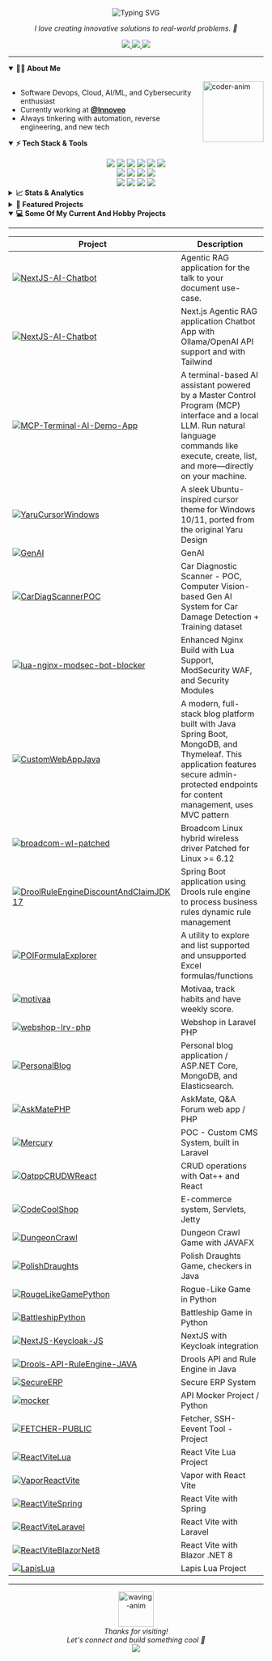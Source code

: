 
<div align="center">
  <img src="https://readme-typing-svg.demolab.com?font=Fira+Code&weight=600&size=30&duration=4000&pause=1000&color=38BDF8&center=true&vCenter=true&width=435&lines=Csaba+Sallai;" alt="Typing SVG" />
 
  <i> I love creating innovative solutions to real-world problems.  🚀</i>
</div>

<div align="center">
  <a href="https://sallai.tech" target="_blank">
    <img src="https://img.shields.io/badge/🌐_Website-38BDF8?style=for-the-badge&logo=google-chrome&logoColor=white&color=0C4A6E&labelColor=075985"/>
  </a>
  <a href="https://www.linkedin.com/in/csabika98/">
    <img src="https://img.shields.io/badge/💼_LinkedIn-0EA5E9?style=for-the-badge&logo=linkedin&logoColor=white&color=0C4A6E&labelColor=075985"/>
  </a>
  <a href="mailto:sallcsa.csaba8@gmail.com">
    <img src="https://img.shields.io/badge/📧_Email-EA4335?style=for-the-badge&logo=gmail&logoColor=white&color=0C4A6E&labelColor=075985"/>
  </a>
</div>


---

<details open>
<summary><b>🧑‍💻 About Me</b></summary>
<br>
<img align="right" width="120" src="https://media.giphy.com/media/L8K62iTDkzGX6/giphy.gif" alt="coder-anim" />
<ul>
  <li>Software Devops, Cloud, AI/ML, and Cybersecurity enthusiast</li>
  <li>Currently working at <a href="https://github.com/Innoveo"><b>@Innoveo</b></li></a>
  <li>Always tinkering with automation, reverse engineering, and new tech</li>
 
</ul>
</details>

<details open>
<summary><b>⚡ Tech Stack & Tools</b></summary>
<br>
<div align="center">
  <img src="https://img.shields.io/badge/Java-007396?style=flat-square&logo=java&logoColor=white">
  <img src="https://img.shields.io/badge/C%23-239120?style=flat-square&logo=c-sharp&logoColor=white">
  <img src="https://img.shields.io/badge/C++-00599C?style=flat-square&logo=cplusplus&logoColor=white">
  <img src="https://img.shields.io/badge/Python-3776AB?style=flat-square&logo=python&logoColor=white">
  <img src="https://img.shields.io/badge/JavaScript-F7DF1E?style=flat-square&logo=javascript&logoColor=black">
  <img src="https://img.shields.io/badge/PHP-777BB4?style=flat-square&logo=php&logoColor=white">
</div>

<div align="center">
  <img src="https://img.shields.io/badge/AWS-232F3E?style=flat-square&logo=amazon-aws&logoColor=white">
  <img src="https://img.shields.io/badge/Azure-0078D4?style=flat-square&logo=microsoft-azure&logoColor=white">
  <img src="https://img.shields.io/badge/Docker-2496ED?style=flat-square&logo=docker&logoColor=white">
  <img src="https://img.shields.io/badge/Kubernetes-326CE5?style=flat-square&logo=kubernetes&logoColor=white">
</div>


<div align="center">
  <img src="https://img.shields.io/badge/TensorFlow-FF6F00?style=flat-square&logo=tensorflow&logoColor=white">
  <img src="https://img.shields.io/badge/PyTorch-EE4C2C?style=flat-square&logo=pytorch&logoColor=white">
  <img src="https://img.shields.io/badge/PostgreSQL-4169E1?style=flat-square&logo=postgresql&logoColor=white">
  <img src="https://img.shields.io/badge/MongoDB-47A248?style=flat-square&logo=mongodb&logoColor=white">
</div>


</details>

<details>
<summary><b>📈 Stats & Analytics</b></summary>
<br>
<p align="center">
  <img height="170em" src="https://github-readme-stats.vercel.app/api/top-langs/?username=csabika98&layout=compact&theme=nightowl&hide=html,css,scss,blade" />
  <br>
  <img height="170em" src="https://github-readme-stats.vercel.app/api?username=csabika98&show_icons=true&theme=nightowl" />
</p>
</details>

<details>
<summary><b>🚀 Featured Projects</b></summary>
<br>
<div align="center">
  <a href="https://github.com/csabika98/GenAI">
    <img src="https://github-readme-stats.vercel.app/api/pin/?username=csabika98&repo=GenAI&theme=nightowl" />
  </a>
  <a href="https://github.com/csabika98/CarDiagScannerPOC">
    <img src="https://github-readme-stats.vercel.app/api/pin/?username=csabika98&repo=CarDiagScannerPOC&theme=nightowl" />
  </a>
  <a href="https://github.com/csabika98/NextJS-AI-Chatbot">
    <img src="https://github-readme-stats.vercel.app/api/pin/?username=csabika98&repo=NextJS-AI-Chatbot&theme=nightowl" />
  </a>
</div>
<br>
<details>
  <summary>See more hobby projects</summary>
  <div align="center">
    <a href="https://github.com/csabika98/MCP-Terminal-AI-Demo-App">
      <img src="https://github-readme-stats.vercel.app/api/pin/?username=csabika98&repo=MCP-Terminal-AI-Demo-App&theme=nightowl" />
    </a>
    <a href="https://github.com/csabika98/YaruCursorWindows">
      <img src="https://github-readme-stats.vercel.app/api/pin/?username=csabika98&repo=YaruCursorWindows&theme=nightowl" />
    </a>
  </div>
</details>
</details>

<details open><summary><b>💻 Some Of My Current And Hobby Projects </b></summary>

---
| Project | Description |
|---------|-------------|
|[![NextJS-AI-Chatbot](https://github-readme-stats.vercel.app/api/pin/?username=pleszr&show_owner=false&repo=skyeGPT&theme=nightowl)](https://github.com/pleszr/skyeGPT) | Agentic RAG application for the talk to your document use-case.|
|[![NextJS-AI-Chatbot](https://github-readme-stats.vercel.app/api/pin/?username=csabika98&show_owner=true&repo=NextJS-AI-Chatbot&theme=nightowl)](https://github.com/csabika98/NextJS-AI-Chatbot) | Next.js Agentic RAG application Chatbot App with Ollama/OpenAI API support and with Tailwind|
|[![MCP-Terminal-AI-Demo-App](https://github-readme-stats.vercel.app/api/pin/?username=csabika98&repo=MCP-Terminal-AI-Demo-App&theme=nightowl)](https://github.com/csabika98/MCP-Terminal-AI-Demo-App) | A terminal-based AI assistant powered by a Master Control Program (MCP) interface and a local LLM. Run natural language commands like execute, create, list, and more—directly on your machine.|
| [![YaruCursorWindows](https://github-readme-stats.vercel.app/api/pin/?username=csabika98&repo=YaruCursorWindows&theme=nightowl)](https://github.com/csabika98/YaruCursorWindows) | A sleek Ubuntu-inspired cursor theme for Windows 10/11, ported from the original Yaru Design  |
| [![GenAI](https://github-readme-stats.vercel.app/api/pin/?username=csabika98&repo=GenAI&theme=nightowl)](https://github.com/csabika98/GenAI) | GenAI  |
| [![CarDiagScannerPOC](https://github-readme-stats.vercel.app/api/pin/?username=csabika98&repo=CarDiagScannerPOC&show_owner=true&theme=nightowl)](https://github.com/csabika98/CarDiagScannerPOC) | Car Diagnostic Scanner - POC, Computer Vision-based Gen AI System for Car Damage Detection + Training dataset |
| [![lua-nginx-modsec-bot-blocker](https://github-readme-stats.vercel.app/api/pin/?username=csabika98&repo=lua-nginx-modsec-bot-blocker&theme=nightowl)](https://github.com/csabika98/lua-nginx-modsec-bot-blocker) | Enhanced Nginx Build with Lua Support, ModSecurity WAF, and Security Modules  |
| [![CustomWebAppJava](https://github-readme-stats.vercel.app/api/pin/?username=csabika98&repo=CustomWebAppJava&theme=nightowl)](https://github.com/csabika98/CustomWebAppJava) | A modern, full-stack blog platform built with Java Spring Boot, MongoDB, and Thymeleaf. This application features secure admin-protected endpoints for content management, uses MVC pattern |
| [![broadcom-wl-patched](https://github-readme-stats.vercel.app/api/pin/?username=csabika98&repo=broadcom-wl-patched&theme=nightowl)](https://github.com/csabika98/broadcom-wl-patched) | Broadcom Linux hybrid wireless driver Patched for Linux >= 6.12 |
| [![DroolRuleEngineDiscountAndClaimJDK17](https://github-readme-stats.vercel.app/api/pin/?username=csabika98&repo=DroolRuleEngineDiscountAndClaimJDK17&theme=nightowl)](https://github.com/csabika98/DroolRuleEngineDiscountAndClaimJDK17) | Spring Boot application using Drools rule engine to process business rules dynamic rule management |
| [![POIFormulaExplorer](https://github-readme-stats.vercel.app/api/pin/?username=csabika98&repo=POIFormulaExplorer&theme=nightowl)](https://github.com/csabika98/POIFormulaExplorer) | A utility to explore and list supported and unsupported Excel formulas/functions |
| [![motivaa](https://github-readme-stats.vercel.app/api/pin/?username=pleszr&repo=motivaa&theme=nightowl)](https://github.com/pleszr/motivaa) | Motivaa, track habits and have weekly score. |
| [![webshop-lrv-php](https://github-readme-stats.vercel.app/api/pin/?username=csabika98&repo=webshop-lrv-php&show_owner=true&theme=nightowl)](https://github.com/csabika98/webshop-lrv-php) | Webshop in Laravel PHP |
| [![PersonalBlog](https://github-readme-stats.vercel.app/api/pin/?username=csabika98&repo=PersonalBlog&show_owner=true&theme=nightowl)](https://github.com/csabika98/PersonalBlog) | Personal blog application / ASP.NET Core, MongoDB, and Elasticsearch. |
| [![AskMatePHP](https://github-readme-stats.vercel.app/api/pin/?username=csabika98&repo=AskMatePHP&show_owner=true&theme=nightowl)](https://github.com/csabika98/AskMatePHP) | AskMate, Q&A Forum web app / PHP|
| [![Mercury](https://github-readme-stats.vercel.app/api/pin/?username=csabika98&repo=Mercury&show_owner=true&theme=nightowl)](https://github.com/csabika98/Mercury) | POC - Custom CMS System, built in Laravel |
| [![OatppCRUDWReact](https://github-readme-stats.vercel.app/api/pin/?username=csabika98&repo=OatppCRUDWReact&show_owner=true&theme=nightowl)](https://github.com/csabika98/OatppCRUDWReact) | CRUD operations with Oat++ and React |
| [![CodeCoolShop](https://github-readme-stats.vercel.app/api/pin/?username=csabika98&repo=CodeCoolShop&show_owner=true&theme=nightowl)](https://github.com/csabika98/CodeCoolShop) | E-commerce system, Servlets, Jetty|
| [![DungeonCrawl](https://github-readme-stats.vercel.app/api/pin/?username=csabika98&repo=DungeonCrawl&show_owner=true&theme=nightowl)](https://github.com/csabika98/DungeonCrawl) | Dungeon Crawl Game with JAVAFX |
| [![PolishDraughts](https://github-readme-stats.vercel.app/api/pin/?username=csabika98&repo=PolishDraughts&show_owner=true&theme=nightowl)](https://github.com/csabika98/PolishDraughts) | Polish Draughts Game, checkers in Java |
| [![RougeLikeGamePython](https://github-readme-stats.vercel.app/api/pin/?username=csabika98&repo=RougeLikeGamePython&show_owner=true&theme=nightowl)](https://github.com/csabika98/RougeLikeGamePython) | Rogue-Like Game in Python |
| [![BattleshipPython](https://github-readme-stats.vercel.app/api/pin/?username=csabika98&repo=BattleshipPython&show_owner=true&theme=nightowl)](https://github.com/csabika98/BattleshipPython) | Battleship Game in Python |
| [![NextJS-Keycloak-JS](https://github-readme-stats.vercel.app/api/pin/?username=csabika98&repo=NextJS-Keycloak-JS&show_owner=true&theme=nightowl)](https://github.com/csabika98/NextJS-Keycloak-JS) | NextJS with Keycloak integration |
| [![Drools-API-RuleEngine-JAVA](https://github-readme-stats.vercel.app/api/pin/?username=csabika98&repo=Drools-API-RuleEngine-JAVA&show_owner=true&theme=nightowl)](https://github.com/csabika98/Drools-API-RuleEngine-JAVA) | Drools API and Rule Engine in Java |
| [![SecureERP](https://github-readme-stats.vercel.app/api/pin/?username=csabika98&repo=SecureERP&show_owner=true&theme=nightowl)](https://github.com/csabika98/SecureERP) | Secure ERP System |
| [![mocker](https://github-readme-stats.vercel.app/api/pin/?username=csabika98&repo=mocker&show_owner=true&theme=nightowl)](https://github.com/csabika98/mocker) | API Mocker Project / Python |
| [![FETCHER-PUBLIC](https://github-readme-stats.vercel.app/api/pin/?username=csabika98&repo=FETCHER-pub&show_owner=true&theme=nightowl)](https://github.com/csabika98/FETCHER-pub) | Fetcher, SSH-Eevent Tool - Project |
| [![ReactViteLua](https://github-readme-stats.vercel.app/api/pin/?username=csabika98&repo=ReactViteLua&show_owner=true&theme=nightowl)](https://github.com/csabika98/ReactViteLua) | React Vite Lua Project |
| [![VaporReactVite](https://github-readme-stats.vercel.app/api/pin/?username=csabika98&repo=VaporReactVite&show_owner=true&theme=nightowl)](https://github.com/csabika98/VaporReactVite) | Vapor with React Vite |
| [![ReactViteSpring](https://github-readme-stats.vercel.app/api/pin/?username=csabika98&repo=ReactViteSpring&show_owner=true&theme=nightowl)](https://github.com/csabika98/ReactViteSpring) | React Vite with Spring |
| [![ReactViteLaravel](https://github-readme-stats.vercel.app/api/pin/?username=csabika98&repo=ReactViteLaravel&show_owner=true&theme=nightowl)](https://github.com/csabika98/ReactViteLaravel) | React Vite with Laravel |
| [![ReactViteBlazorNet8](https://github-readme-stats.vercel.app/api/pin/?username=csabika98&repo=ReactViteBlazorNet8&show_owner=true&theme=nightowl)](https://github.com/csabika98/ReactViteBlazorNet8) | React Vite with Blazor .NET 8 |
| [![LapisLua](https://github-readme-stats.vercel.app/api/pin/?username=csabika98&repo=LapisLua&show_owner=true&theme=nightowl)](https://github.com/csabika98/LapisLua) | Lapis Lua Project |
---
</details>
<p align="center">
  <img src="https://media.giphy.com/media/xT9IgzoKnwFNmISR8I/giphy.gif" width="70" alt="waving-anim" /><br>
  <i>Thanks for visiting!<br>Let's connect and build something cool 🚀</i>
  <br>
  <img src="https://profile-counter.glitch.me/_csabika98/count.svg" />
</p>
